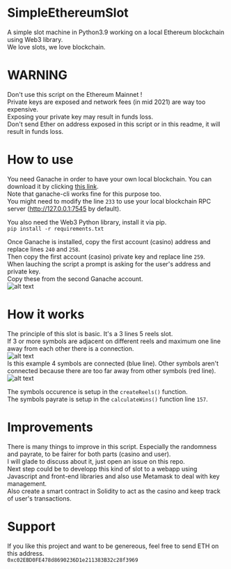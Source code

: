 # SimpleEthereumSlot
A simple slot machine in Python3.9 working on a local Ethereum blockchain using Web3 library.   
We love slots, we love blockchain.  

# WARNING 
Don't use this script on the Ethereum Mainnet !  
Private keys are exposed and network fees (in mid 2021) are way too expensive.  
Exposing your private key may result in funds loss.  
Don't send Ether on address exposed in this script or in this readme, it will result in funds loss.

# How to use
You need Ganache in order to have your own local blockchain. You can download it by clicking [this link](https://www.trufflesuite.com/ganache).  
Note that ganache-cli works fine for this purpose too.  
You might need to modify the line ```233``` to use your local blockchain RPC server (http://127.0.0.1:7545 by default).

You also need the Web3 Python library, install it via pip.\
```pip install -r requirements.txt```

Once Ganache is installed, copy the first account (casino) address and replace lines ```240``` and ```258```.  
Then copy the first account (casino) private key and replace line ```259```.  
When lauching the script a prompt is asking for the user's address and private key.  
Copy these from the second Ganache account.  
![alt text](https://github.com/TheAsouka/SimpleEthereumSlot/blob/main/img/ganache.PNG "Ganache UI")

# How it works
The principle of this slot is basic. It's a 3 lines 5 reels slot.  
If 3 or more symbols are adjacent on different reels and maximum one line away from each other there is a connection.  
![alt text](https://github.com/TheAsouka/SimpleEthereumSlot/blob/main/img/example.PNG "Spin example")  
Is this example 4 symbols are connected (blue line). Other symbols aren't connected because there are too far away from other symbols (red line).  
![alt text](https://github.com/TheAsouka/SimpleEthereumSlot/blob/main/img/example2.jpg "Spin explanation")  

The symbols occurence is setup in the ```createReels()``` function.  
The symbols payrate is setup in the ```calculateWins()``` function line ```157```.  

# Improvements
There is many things to improve in this script. Especially the randomness and payrate, to be fairer for both parts (casino and user).  
I will glade to discuss about it, just open an issue on this repo.  
Next step could be to developp this kind of slot to a webapp using Javascript and front-end libraries and also use Metamask to deal with key management.  
Also create a smart contract in Solidity to act as the casino and keep track of user's transactions.

# Support
If you like this project and want to be genereous, feel free to send ETH on this address.  
```0xc02EBD0FE478d8690236D1e211383B32c28f3969```  
